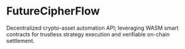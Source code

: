 # FutureCipherFlow
Decentralized crypto-asset automation API; leveraging WASM smart contracts for trustless strategy execution and verifiable on-chain settlement.
